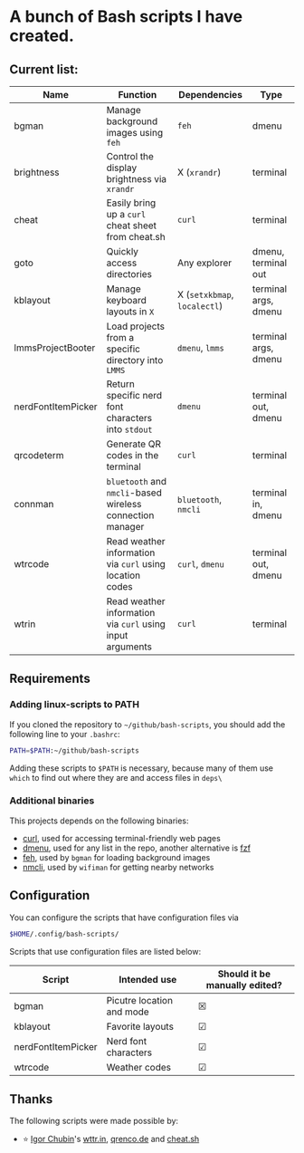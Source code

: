 # A bunch of Bash scripts I have created.

## Current list:

| Name               | Function                                                  | Dependencies                 | Type                 |
| -                  | -                                                         | -                            | -                    |
| bgman              | Manage background images using `feh`                      | `feh`                        | dmenu                |
| brightness         | Control the display brightness via `xrandr`               | X (`xrandr`)                 | terminal             |
| cheat              | Easily bring up a `curl` cheat sheet from cheat.sh        | `curl`                       | terminal             |
| goto               | Quickly access directories                                | Any explorer                 | dmenu, terminal out  |
| kblayout           | Manage keyboard layouts in `X`                            | X (`setxkbmap`, `localectl`) | terminal args, dmenu |
| lmmsProjectBooter  | Load projects from a specific directory into `LMMS`       | `dmenu`, `lmms`              | terminal args, dmenu |
| nerdFontItemPicker | Return specific nerd font characters into `stdout`        | `dmenu`                      | terminal out, dmenu  |
| qrcodeterm         | Generate QR codes in the terminal                         | `curl`                       | terminal             |
| connman            | `bluetooth` and `nmcli`-based wireless connection manager | `bluetooth`, `nmcli`         | terminal in, dmenu   |
| wtrcode            | Read weather information via `curl` using location codes  | `curl`, `dmenu`              | terminal out, dmenu  |
| wtrin              | Read weather information via `curl` using input arguments | `curl`                       | terminal             |

## Requirements

### Adding linux-scripts to PATH

If you cloned the repository to `~/github/bash-scripts`, you should add the following line to your `.bashrc`:

```sh
PATH=$PATH:~/github/bash-scripts
```

Adding these scripts to ``$PATH`` is necessary, because many of them use ``which`` to find out where they are and access files in ``deps\``

### Additional binaries

This projects depends on the following binaries:

- [curl](https://curl.se/), used for accessing terminal-friendly web pages
- [dmenu](https://tools.suckless.org/dmenu/), used for any list in the repo, another alternative is [fzf](https://github.com/junegunn/fzf)
- [feh](https://github.com/derf/feh), used by ``bgman`` for loading background images
- [nmcli](https://linux.die.net/man/1/nmcli), used by ``wifiman`` for getting nearby networks

## Configuration

You can configure the scripts that have configuration files via
```sh
$HOME/.config/bash-scripts/
```

Scripts that use configuration files are listed below:

| Script             | Intended use              | Should it be manually edited? |
| -                  | -                         | -                             |
| bgman              | Picutre location and mode | ☒                             |
| kblayout           | Favorite layouts          | ☑                             |
| nerdFontItemPicker | Nerd font characters      | ☑                             |
| wtrcode            | Weather codes             | ☑                             |

## Thanks

The following scripts were made possible by:

- ⭐ [Igor Chubin](https://github.com/chubin)'s [wttr.in](https://github.com/chubin/wttr.in), [qrenco.de](https://github.com/chubin/qrenco.de) and [cheat.sh](https://github.com/chubin/cheat.sh)

